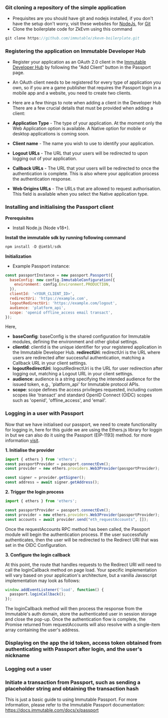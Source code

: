 ### Git cloning a repository of the simple application
- Prequisites are you should have git and nodejs installed, if you don't have the setup don't worry, visit these websites for [NodeJs](https://nodejs.org/en), for [Git](https://github.com/git-guides/install-git)
- Clone the boilerplate code for ZkEvm using this command
``` javascript
git clone https://github.com/immutable/zkevm-boilerplate.git
```

### Registering the application on Immutable Developer Hub
- Register your application as an OAuth 2.0 client in the [Immutable Developer Hub](https://hub.immutable.com/?_gl=1*i3bh2g*_ga*ODgyMzk2NzY5LjE2OTc3ODIwOTI.*_ga_4JBHZ7F06X*MTY5Nzk3MjYwNi4zLjEuMTY5Nzk3NDIxOS4wLjAuMA..*_ga_7XM4Y7T8YC*MTY5Nzk3MjYwNy41LjEuMTY5Nzk3NTI1MC4wLjAuMA..) by following the "Add Client" button in the Passport page.

- An OAuth client needs to be registered for every type of application you own, so if you are a game publisher that requires the Passport login in a mobile app and a website, you need to create two clients.

- Here are a few things to note when adding a client in the Developer Hub
There are a few crucial details that must be provided when adding a client:

- **Application Type** - The type of your application. At the moment only the Web Application option is available. A Native option for mobile or desktop applications is coming soon.
- **Client name**	- The name you wish to use to identify your application.
- **Logout URLs** -	The URL that your users will be redirected to upon logging out of your application.
- **Callback URLs** -	The URL that your users will be redirected to once the authentication is complete. This is also where your application process the authentication response.
- **Web Origins URLs** - The URLs that are allowed to request authorisation. This field is available when you select the Native application type.


### Installing and initialising the Passport client

**Prerequisites**
- Install Node.js (Node v18+).
   
**Install the immutable sdk by running following command**
  
```javascript
npm install -D @imtbl/sdk
```

**Initialization**
- Example Passport instance:
```javascript
const passportInstance = new passport.Passport({
  baseConfig: new config.ImmutableConfiguration({
    environment: config.Environment.PRODUCTION,
  }),
  clientId: '<YOUR_CLIENT_ID>',
  redirectUri: 'https://example.com',
  logoutRedirectUri: 'https://example.com/logout',
  audience: 'platform_api',
  scope: 'openid offline_access email transact',
});
```
Here,
- **baseConfig**: baseConfig is the shared configuration for Immutable modules, defining the environment and other global settings.
- **clientId**: clientId is the unique identifier for your registered application in the Immutable Developer Hub.
**redirectUri**: redirectUri is the URL where users are redirected after successful authentication, matching a Callback URL in your client settings.
- **logoutRedirectUri**: logoutRedirectUri is the URL for user redirection after logging out, matching a Logout URL in your client settings.
- **audience**: audience is a string specifying the intended audience for the issued token, e.g., 'platform_api' for Immutable protocol APIs.
- **scope**: scope defines the access privileges requested, including custom scopes like 'transact' and standard OpenID Connect (OIDC) scopes such as 'openid', 'offline_access', and 'email'.


### Logging in a user with Passport
Now that we have initialised our passport, we need to create functionality for logging in, here for this guide we are using the Ethers.js library for loggin in but we can also do it using the Passport (EIP-1193) method. for more information [visit](https://docs.immutable.com/docs/zkEVM/products/passport/identity/login).

**1. Initialise the provider**
```javascript
import { ethers } from 'ethers';
const passportProvider = passport.connectEvm();
const provider = new ethers.providers.Web3Provider(passportProvider);

const signer = provider.getSigner();
const address = await signer.getAddress();
```

**2. Trigger the login process**

```javascript
import { ethers } from 'ethers';

const passportProvider = passport.connectEvm();
const provider = new ethers.providers.Web3Provider(passportProvider);
const accounts = await provider.send("eth_requestAccounts", []);
```

Once the requestAccounts RPC method has been called, the Passport module will begin the authentication process. If the user successfully authenticates, then the user will be redirected to the Redirect URI that was set in the OIDC Configuration.

**3. Configure the login callback**

At this point, the route that handles requests to the Redirect URI will need to call the loginCallback method on page load. Your specific implementation will vary based on your application's architecture, but a vanilla Javascript implementation may look as follows:
```javascript
window.addEventListener('load', function() {
  passport.loginCallback();
});
```

The loginCallback method will then process the response from the Immutable's auth domain, store the authenticated user in session storage and close the pop-up. Once the authentication flow is complete, the Promise returned from requestAccounts will also resolve with a single-item array containing the user's address.

### Displaying on the app the id token, access token obtained from authenticating with Passport after login, and the user's nickname
### Logging out a user
### Initiate a transaction from Passport, such as sending a placeholder string and obtaining the transaction hash

This is just a basic guide to using Immutable Passport. For more information, please refer to the Immutable Passport documentation: https://docs.immutable.com/docs/x/passport
